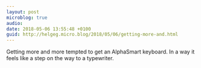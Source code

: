 ```yaml
---
layout: post
microblog: true
audio: 
date: 2018-05-06 13:55:48 +0100
guid: http://helgeg.micro.blog/2018/05/06/getting-more-and.html
---
```

Getting more and more tempted to get an AlphaSmart keyboard. In a way it feels like a step on the way to a typewriter. 
